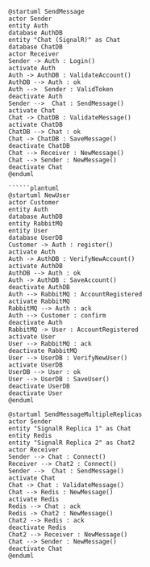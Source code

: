 ```plantuml
@startuml SendMessage
actor Sender
entity Auth
database AuthDB
entity "Chat (SignalR)" as Chat
database ChatDB
actor Receiver
Sender -> Auth : Login()
activate Auth
Auth -> AuthDB : ValidateAccount()
AuthDB --> Auth : ok
Auth -->  Sender : ValidToken
deactivate Auth
Sender -->  Chat : SendMessage()
activate Chat
Chat -> ChatDB : ValidateMessage()
activate ChatDB
ChatDB --> Chat : ok
Chat -> ChatDB : SaveMessage()
deactivate ChatDB
Chat --> Receiver : NewMessage()
Chat --> Sender : NewMessage()
deactivate Chat
@enduml

``````plantuml
@startuml NewUser
actor Customer
entity Auth
database AuthDB
entity RabbitMQ
entity User
database UserDB
Customer -> Auth : register()
activate Auth
Auth -> AuthDB : VerifyNewAccount()
activate AuthDB
AuthDB --> Auth : ok
Auth -> AuthDB : SaveAccount()
deactivate AuthDB
Auth --> RabbitMQ : AccountRegistered
activate RabbitMQ
RabbitMQ --> Auth : ack
Auth --> Customer : confirm
deactivate Auth
RabbitMQ -> User : AccountRegistered
activate User
User --> RabbitMQ : ack
deactivate RabbitMQ
User --> UserDB : VerifyNewUser()
activate UserDB
UserDB --> User : ok
User --> UserDB : SaveUser()
deactivate UserDB
deactivate User
@enduml
```

```plantuml
@startuml SendMessageMultipleReplicas
actor Sender
entity "SignalR Replica 1" as Chat
entity Redis
entity "SignalR Replica 2" as Chat2
actor Receiver
Sender --> Chat : Connect()
Receiver --> Chat2 : Connect()
Sender -->  Chat : SendMessage()
activate Chat
Chat -> Chat : ValidateMessage()
Chat --> Redis : NewMessage()
activate Redis
Redis --> Chat : ack
Redis -> Chat2 : NewMessage()
Chat2 --> Redis : ack
deactivate Redis
Chat2 --> Receiver : NewMessage()
Chat --> Sender : NewMessage()
deactivate Chat
@enduml